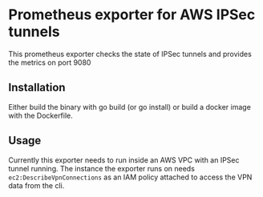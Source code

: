 # Prometheus exporter for AWS IPSec tunnels

This prometheus exporter checks the state of IPSec tunnels and provides the metrics on port 9080


## Installation

Either build the binary with go build (or go install) or build a docker image with the Dockerfile.


## Usage

Currently this exporter needs to run inside an AWS VPC with an IPSec tunnel running.
The instance the exporter runs on needs `ec2:DescribeVpnConnections` as an IAM policy attached to access the VPN data from the cli.
